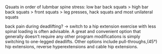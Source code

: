 Qsuats in order of lubmbar spine stress: low bar back squats > high bar back squats > front squats > leg presses, hack squats and most unilateral squats


back pain during deadlifting? -> switch to a hip extension exercise with less spinal loading is often advisable.
A great and convenient option that generally doesn’t require any other program modifications is simply switching to one-legged deadlifts. Other options include pull-throughs,(45°) hip extensions, reverse hyperextensions and cable hip extensions.
